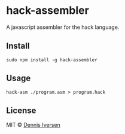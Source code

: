 # hack-assembler

A javascript assembler for the hack language. 

## Install 

    sudo npm install -g hack-assembler

## Usage

    hack-asm ./program.asm > program.hack

## License

MIT © [Dennis Iversen](https://github.com/diversen)
